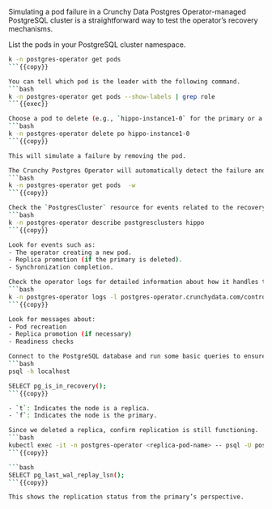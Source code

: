 Simulating a pod failure in a Crunchy Data Postgres Operator-managed PostgreSQL cluster is a straightforward way to test the operator’s recovery mechanisms. 

List the pods in your PostgreSQL cluster namespace.
```bash
k -n postgres-operator get pods
```{{copy}}

You can tell which pod is the leader with the following command.
```bash
k -n postgres-operator get pods --show-labels | grep role
```{{exec}}

Choose a pod to delete (e.g., `hippo-instance1-0` for the primary or a replica)
```bash
k -n postgres-operator delete po hippo-instance1-0 
```{{copy}}

This will simulate a failure by removing the pod.

The Crunchy Postgres Operator will automatically detect the failure and attempt to recover the pod.
```bash
k -n postgres-operator get pods  -w
```{{copy}}

Check the `PostgresCluster` resource for events related to the recovery.
```bash
k -n postgres-operator describe postgresclusters hippo
```{{copy}}

Look for events such as:
- The operator creating a new pod.
- Replica promotion (if the primary is deleted).
- Synchronization completion.

Check the operator logs for detailed information about how it handles the failure.
```bash
k -n postgres-operator logs -l postgres-operator.crunchydata.com/control-plane=postgres-operator
```{{copy}}

Look for messages about:
- Pod recreation
- Replica promotion (if necessary)
- Readiness checks

Connect to the PostgreSQL database and run some basic queries to ensure it is functioning properly.
```bash
psql -h localhost

SELECT pg_is_in_recovery();
```{{copy}}

- `t`: Indicates the node is a replica.
- `f`: Indicates the node is the primary.

Since we deleted a replica, confirm replication is still functioning.
```bash
kubectl exec -it -n postgres-operator <replica-pod-name> -- psql -U postgres -d postgres
```{{copy}}

```bash
SELECT pg_last_wal_replay_lsn();
```{{copy}}

This shows the replication status from the primary’s perspective.